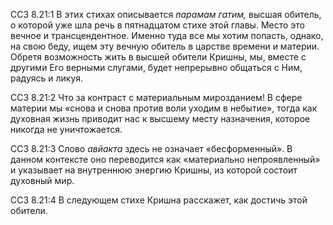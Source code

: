 ССЗ 8.21:1	В этих стихах описывается _парамам гатим,_ высшая обитель, о которой уже шла речь в пятнадцатом стихе этой главы. Место это вечное и трансцендентное. Именно туда все мы хотим попасть, однако, на свою беду, ищем эту вечную обитель в царстве времени и материи. Обретя возможность жить в высшей обители Кришны, мы, вместе с другими Его верными слугами, будет непрерывно общаться с Ним, радуясь и ликуя.

ССЗ 8.21:2	Что за контраст с материальным мирозданием! В сфере материи мы «снова и снова против воли уходим в небытие», тогда как духовная жизнь приводит нас к высшему месту назначения, которое никогда не уничтожается.

ССЗ 8.21:3	Слово _авйакта_ здесь не означает «бесформенный». В данном контексте оно переводится как «материально непроявленный» и указывает на внутреннюю энергию Кришны, из которой состоит духовный мир.

ССЗ 8.21:4	В следующем стихе Кришна расскажет, как достичь этой обители.